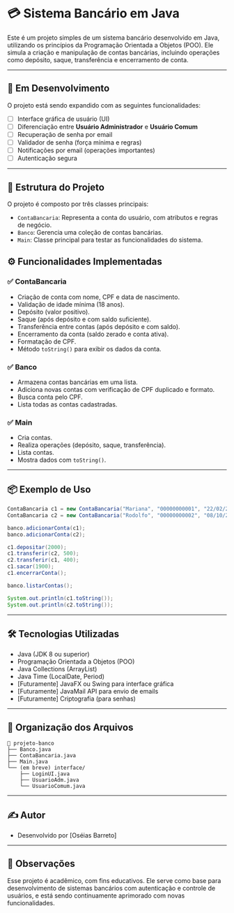 # 💳 Sistema Bancário em Java

Este é um projeto simples de um sistema bancário desenvolvido em Java, utilizando os princípios da Programação Orientada a Objetos (POO). Ele simula a criação e manipulação de contas bancárias, incluindo operações como depósito, saque, transferência e encerramento de conta.

---

## 🚧 Em Desenvolvimento

O projeto está sendo expandido com as seguintes funcionalidades:

- [ ] Interface gráfica de usuário (UI)
- [ ] Diferenciação entre **Usuário Administrador** e **Usuário Comum**
- [ ] Recuperação de senha por email
- [ ] Validador de senha (força mínima e regras)
- [ ] Notificações por email (operações importantes)
- [ ] Autenticação segura

---

## 🧱 Estrutura do Projeto

O projeto é composto por três classes principais:

- `ContaBancaria`: Representa a conta do usuário, com atributos e regras de negócio.
- `Banco`: Gerencia uma coleção de contas bancárias.
- `Main`: Classe principal para testar as funcionalidades do sistema.

## ⚙️ Funcionalidades Implementadas

### ✅ ContaBancaria
- Criação de conta com nome, CPF e data de nascimento.
- Validação de idade mínima (18 anos).
- Depósito (valor positivo).
- Saque (após depósito e com saldo suficiente).
- Transferência entre contas (após depósito e com saldo).
- Encerramento da conta (saldo zerado e conta ativa).
- Formatação de CPF.
- Método `toString()` para exibir os dados da conta.

### ✅ Banco
- Armazena contas bancárias em uma lista.
- Adiciona novas contas com verificação de CPF duplicado e formato.
- Busca conta pelo CPF.
- Lista todas as contas cadastradas.

### ✅ Main
- Cria contas.
- Realiza operações (depósito, saque, transferência).
- Lista contas.
- Mostra dados com `toString()`.

---

## 📦 Exemplo de Uso

```java
ContaBancaria c1 = new ContaBancaria("Mariana", "00000000001", "22/02/2001");
ContaBancaria c2 = new ContaBancaria("Rodolfo", "00000000002", "08/10/2000");

banco.adicionarConta(c1);
banco.adicionarConta(c2);

c1.depositar(2000);
c1.transferir(c2, 500);
c2.transferir(c1, 400);
c1.sacar(1900);
c1.encerrarConta();

banco.listarContas();

System.out.println(c1.toString());
System.out.println(c2.toString());
```

---

## 🛠 Tecnologias Utilizadas

- Java (JDK 8 ou superior)
- Programação Orientada a Objetos (POO)
- Java Collections (ArrayList)
- Java Time (LocalDate, Period)
- [Futuramente] JavaFX ou Swing para interface gráfica
- [Futuramente] JavaMail API para envio de emails
- [Futuramente] Criptografia (para senhas)

---

## 📁 Organização dos Arquivos

```
📂 projeto-banco
├── Banco.java
├── ContaBancaria.java
├── Main.java
└── (em breve) interface/
    ├── LoginUI.java
    ├── UsuarioAdm.java
    └── UsuarioComum.java
```

---

## ✍️ Autor

- Desenvolvido por [Oséias Barreto]

---

## 📌 Observações

Esse projeto é acadêmico, com fins educativos. Ele serve como base para desenvolvimento de sistemas bancários com autenticação e controle de usuários, e está sendo continuamente aprimorado com novas funcionalidades.
